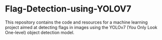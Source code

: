 # Flag-Detection-using-YOLOV7
This repository contains the code and resources for a machine learning project aimed at detecting flags in images using the YOLOv7 (You Only Look One-level) object detection model.
